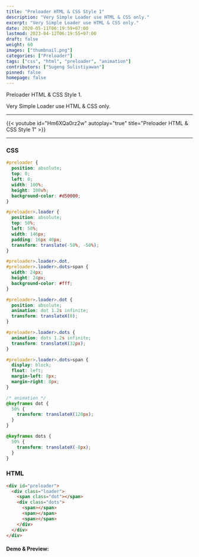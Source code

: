 ```yaml
---
title: "Preloader HTML & CSS Style 1"
description: "Very Simple Loader use HTML & CSS only."
excerpt: "Very Simple Loader use HTML & CSS only."
date: 2020-05-11T06:19:59+07:00
lastmod: 2023-04-12T06:19:55+07:00
draft: false
weight: 60
images: ["thumbnail.png"]
categories: ["Preloader"]
tags: ["css", "html", "preloader", "animation"]
contributors: ["Sugeng Sulistiyawan"]
pinned: false
homepage: false
---
```


Preloader HTML & CSS Style 1.

Very Simple Loader use HTML & CSS only.

---

{{< youtube id="Hm6XQa0rz2w" autoplay="true" title="Preloader HTML & CSS Style 1" >}}

---

### CSS

```css
#preloader {
  position: absolute;
  top: 0;
  left: 0;
  width: 100%;
  height: 100vh;
  background-color: #d50000;
}

#preloader>.loader {
  position: absolute;
  top: 50%;
  left: 50%;
  width: 146px;
  padding: 16px 40px;
  transform: translate(-50%, -50%);
}

#preloader>.loader>.dot,
#preloader>.loader>.dots>span {
  width: 24px;
  height: 24px;
  background-color: #fff;
}

#preloader>.loader>.dot {
  position: absolute;
  animation: dot 1.2s infinite;
  transform: translateX(0);
}

#preloader>.loader>.dots {
  animation: dots 1.2s infinite;
  transform: translateX(32px);
}

#preloader>.loader>.dots>span {
  display: block;
  float: left;
  margin-left: 8px;
  margin-right: 8px;
}

/* animation */
@keyframes dot {
  50% {
    transform: translateX(120px);
  }
}

@keyframes dots {
  50% {
    transform: translateX(-8px);
  }
}
```

### HTML

```html
<div id="preloader">
  <div class="loader">
    <span class="dot"></span>
    <div class="dots">
      <span></span>
      <span></span>
      <span></span>
    </div>
  </div>
</div>
```

#### Demo & Preview:

<script async src="//jsfiddle.net/sugengsulistiyawan/jhLftkuy/embed/result/"></script>
